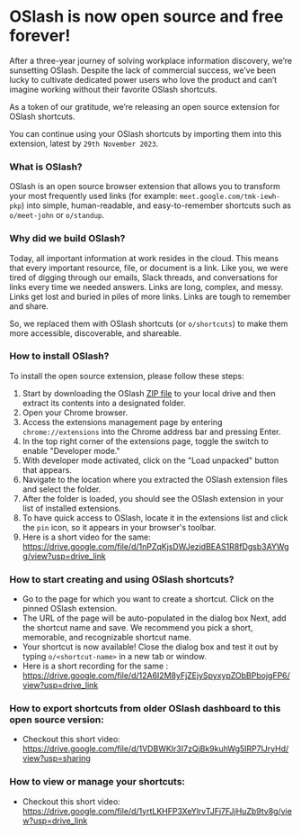 # OSlash is now open source and free forever!

After a three-year journey of solving workplace information discovery, we’re sunsetting OSlash. Despite the lack of commercial success, we’ve been lucky to cultivate dedicated power users who love the product and can’t imagine working without their favorite OSlash shortcuts.

As a token of our gratitude, we’re releasing an open source extension for OSlash shortcuts.

You can continue using your OSlash shortcuts by importing them into this extension, latest by `29th November 2023`.

### What is OSlash?

OSlash is an open source browser extension that allows you to transform your most frequently used links (for example: `meet.google.com/tmk-iewh-pkp`) into simple, human-readable, and easy-to-remember shortcuts such as `o/meet-john` or `o/standup`.

### Why did we build OSlash?

Today, all important information at work resides in the cloud. This means that every important resource, file, or document is a link. Like you, we were tired of digging through our emails, Slack threads, and conversations for links every time we needed answers.
Links are long, complex, and messy. Links get lost and buried in piles of more links. Links are tough to remember and share.

So, we replaced them with OSlash shortcuts (or `o/shortcuts`) to make them more accessible, discoverable, and shareable.

### How to install OSlash?

To install the open source extension, please follow these steps:

1. Start by downloading the OSlash [ZIP file](https://github.com/getoslash/oslash/releases/download/%40v1.1.0/oslash-chrome-extension.zip) to your local drive and then extract its contents into a designated folder.
2. Open your Chrome browser.
3. Access the extensions management page by entering `chrome://extensions` into the Chrome address bar and pressing Enter.
4. In the top right corner of the extensions page, toggle the switch to enable "Developer mode."
5. With developer mode activated, click on the "Load unpacked" button that appears.
6. Navigate to the location where you extracted the OSlash extension files and select the folder.
7. After the folder is loaded, you should see the OSlash extension in your list of installed extensions.
8. To have quick access to OSlash, locate it in the extensions list and click the `pin` icon, so it appears in your browser's toolbar.
9. Here is a short video for the same: https://drive.google.com/file/d/1nPZqKjsDWJezidBEAS1R8fDgsb3AYWgg/view?usp=drive_link

### How to start creating and using OSlash shortcuts?

- Go to the page for which you want to create a shortcut.
  Click on the pinned OSlash extension.
- The URL of the page will be auto-populated in the dialog box
  Next, add the shortcut name and save. We recommend you pick a short, memorable, and recognizable shortcut name.
- Your shortcut is now available! Close the dialog box and test it out by typing `o/<shortcut-name>` in a new tab or window.
- Here is a short recording for the same : https://drive.google.com/file/d/12A6I2M8yFjZEjySpyxypZObBPbojgFP6/view?usp=drive_link

### How to export shortcuts from older OSlash dashboard to this open source version:
- Checkout this short video: https://drive.google.com/file/d/1VDBWKIr3I7zQjBk9kuhWg5IRP7lJryHd/view?usp=sharing

### How to view or manage your shortcuts:
- Checkout this short video: https://drive.google.com/file/d/1yrtLKHFP3XeYlrvTJFj7FJjHuZb9tv8g/view?usp=drive_link
